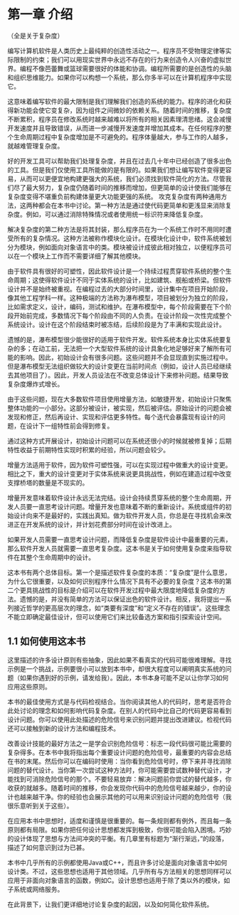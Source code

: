 # 第一章 介绍
（全是关于复杂度）

编写计算机软件是人类历史上最纯粹的创造性活动之一。程序员不受物理定律等实际限制的约束；我们可以用现实世界中永远不存在的行为来创造令人兴奋的虚拟世界。编程不像芭蕾舞或篮球需要很好的体能和协调。编程所需要的是创造性的头脑和组织思维能力。如果你可以构想一个系统，那么你多半可以在计算机程序中实现它。

这意味着编写软件的最大限制是我们理解我们创造的系统的能力。程序的进化和获得新功能会使它变复杂，因为组件之间微妙的依赖关系。随着时间的推移，复杂度不断累积，程序员在修改系统时越来越难以将所有的相关因素理清思绪。这会减慢开发速度并且导致错误，从而进一步减慢开发速度并增加其成本。在任何程序的整个生命周期过程中复杂度增加是不可避免的。程序体量越大，参与工作的人越多，就越难管理复杂度。

好的开发工具可以帮助我们处理复杂度，并且在过去几十年中已经创造了很多出色的工具。但是我们仅使用工具所能做的是有限的。如果我们想让编写软件变得更容易，从而可以更便宜地构建更强大的系统，我们必须找到软件简化的方法。尽管我们尽了最大努力，复杂度仍随着时间的推移而增加，但更简单的设计使我们能够在复杂度变得不堪重负前构建体量更大功能更强的系统。
攻克复杂度有两种通用方法，这两种都会在本书中讨论。第一种方法是通过使代码更简单和更浅显来消除复杂度。例如，可以通过消除特殊情况或者使用统一标识符来降低复杂度。

解决复杂度的第二种方法是将其封装，那么程序员在为一个系统工作时不用同时遭受所有的复杂情况。这种方法被称作模块化设计。在模块化设计中，软件系统被划分为模块，例如面向对象语言中的类。模块被设计成彼此相对独立，以便程序员可以在一个模块上工作而不需要详细了解其他模块。

由于软件具有很好的可塑性，因此软件设计是一个持续过程贯穿软件系统的整个生命周期；这使得软件设计不同于实体系统的设计，比如建筑、舰船或桥梁。但软件设计并不是始终被重视。在编程过去的大部分时间里，设计集中在项目开始阶段，像其他工程学科一样。这种极端的方法称为瀑布模型，项目被划分为独立的阶段，比如需求定义，设计，编码，测试和维护。在瀑布模型中，每个阶段需要在下个阶段开始前完成，多数情况下每个阶段由不同的人负责。在设计阶段一次性完成整个系统设计。设计在这个阶段结束时被冻结，后续阶段是为了丰满和实现此设计。

遗憾的是，瀑布模型很少能很好的适用于软件开发。软件系统本身比实体系统要复杂的多；在动工前，无法把一个大型软件系统的设计具象化地足够好来了解所有可能的影响。因此，初始设计会有很多问题。这些问题并不会显现直到实施过程中。但是瀑布模型无法组织做较大的设计变更在当前时间点（例如，设计人员已经继续去其他项目了）。因此，开发人员设法在不改变总体设计下来修补问题。结果导致复杂度爆炸式增长。

由于这些问题，现在大多数软件项目使用增量方法，如敏捷开发，初始设计只聚焦整体功能的一小部分。这部分被设计，被实现，然后被评估。原始设计的问题会被发现和修正，然后再设计、实现和评估更多特性。每个迭代会暴露现有设计的问题，在设计下一组特性前会得到修复。

通过这种方式开展设计，初始设计问题可以在系统还很小的时候就被修复掉；后期特性收益于前期特性实现时积累的经验，所以问题会较少。

增量方法适用于软件，因为软件可塑性强，可以在实现过程中做重大的设计变更。相比之下，重大的设计变更对于实体系统来说更具挑战性，例如在建造过程中改变支撑桥塔的数量是不现实的。

增量开发意味着软件设计永远无法完结。设计会持续贯穿系统的整个生命周期，开发人员要一直思考设计问题。增量开发也意味着不断的重新设计。系统或组件的初始设计向来不是最好的，实践出真知。做为软件开发人员，你总是在寻找机会来改进正在开发系统的设计，并计划花费部分时间在设计改进上。

如果开发人员需要一直思考设计问题，而降低复杂度是软件设计中最重要的元素，那么软件开发人员就需要一直思考复杂度。这本书是关于如何使用复杂度来指导软件在其整个生命周期中的设计。

这本书有两个总体目标。第一个是描述软件复杂度的本质：“复杂度”是什么意思，为什么它很重要，以及如何识别程序什么情况下具有不必要的复杂度？这本书的第二个更具挑战性的目标是介绍可以在软件开发过程中最大限度地降低复杂度的方法。遗憾的是，并没有简单的方法可以保证出色的软件设计。相反，我将提出一系列接近哲学的更高层次的理念，如“类要有深度”和“定义不存在的错误”。这些理念不能立即确定最佳设计，但可以使用它们来比较备选方案和指引探索设计空间。

## 1.1 如何使用这本书

这里描述的许多设计原则有些抽象，因此如果不看真实的代码可能很难理解。寻找示例是一个挑战，示例要很小可以放到本书中，却很大程度可以阐明真实系统的问题（如果你遇到好的示例，请发给我）。因此，本书本身可能不足以让你学习如何应用这些原则。

本书的最佳使用方式是与代码检视结合。当你阅读其他人的代码时，思考是否符合此处讨论的理念和如何影响代码复杂度。在别人的代码中比自己的代码更容易看到设计问题。你可以使用此处描述的危险信号来识别问题并提出改进建议。检视代码还可以接触到新的设计方法和编程技术。

改善设计技能的最好方法之一是学会识别危险信号：标志一段代码很可能比需要的复杂得多。在本书中我将指出每个重要设计问题的危险信号，最重要的内容会总结在书的末尾。然后你可以在编码时使用：当你看到危险信号时，停下来并寻找消除问题的替代设计。当你第一次尝试这种方法时，你可能需要尝试数种替代设计，才能找到可消除危险信号的那个。不要轻易放弃：解决问题前你尝试的替代越多，你收获的就越多。随着时间的推移，你会发现你代码中的危险信号越来越少，你的设计也越来越干净。你的经验也会展示其他的可以用来识别设计问题的危险信号（我很乐意听到关于这些）。

在应用本书中思想时，适度和谨慎是很重要的。每一条规则都有例外，而且每一条原则都有局限。如果你把任何设计思想都发挥到极致，你很可能会陷入困境。巧妙的设计体现了思想与方法间冲突的平衡。有几章里有标题为“渐行渐远，”的段落，描述了如何意识到过为已甚。

本书中几乎所有的示例都使用Java或C++，而且许多讨论是面向对象语言中如何设计类。不过，这些思想也适用于其他领域。几乎所有与方法相关的思想同样可以应用于非面向对象语言的函数，例如C。设计思想也适用于除了类以外的模块，如子系统或网络服务。

在此背景下，让我们更详细地讨论复杂度的起因，以及如何简化软件系统。
